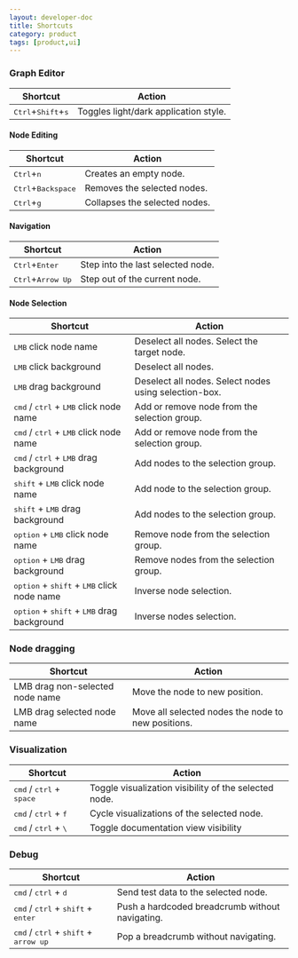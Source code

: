 ```yaml
---
layout: developer-doc
title: Shortcuts
category: product
tags: [product,ui]
---
```


### Graph Editor
| Shortcut | Action |
| -------- | ------ |
| <kbd>Ctrl</kbd>+<kbd>Shift</kbd>+<kbd>s</kbd> | Toggles light/dark application style. |

#### Node Editing
| Shortcut | Action |
| -------- | ------ |
| <kbd>Ctrl</kbd>+<kbd>n</kbd> | Creates an empty node. |
| <kbd>Ctrl</kbd>+<kbd>Backspace</kbd> | Removes the selected nodes. |
| <kbd>Ctrl</kbd>+<kbd>g</kbd> | Collapses the selected nodes. |

#### Navigation

| Shortcut | Action |
| -------- | ------ |
| <kbd>Ctrl</kbd>+<kbd>Enter</kbd> | Step into the last selected node.
| <kbd>Ctrl</kbd>+<kbd>Arrow Up</kbd> | Step out of the current node.


#### Node Selection

| Shortcut | Action |
| --- | --- |
| <kbd>LMB</kbd> click node name                                        | Deselect all nodes. Select the target node. |
| <kbd>LMB</kbd> click background                                       | Deselect all nodes. |
| <kbd>LMB</kbd> drag background                                        | Deselect all nodes. Select nodes using selection-box. |
| <kbd>cmd</kbd> / <kbd>ctrl</kbd> + <kbd>LMB</kbd> click node name     | Add or remove node from the selection group. |
| <kbd>cmd</kbd> / <kbd>ctrl</kbd> + <kbd>LMB</kbd> click node name     | Add or remove node from the selection group. |
| <kbd>cmd</kbd> / <kbd>ctrl</kbd> + <kbd>LMB</kbd> drag background     | Add nodes to the selection group. |
| <kbd>shift</kbd> + <kbd>LMB</kbd> click node name                     | Add node to the selection group. |
| <kbd>shift</kbd> + <kbd>LMB</kbd> drag background                     | Add nodes to the selection group. |
| <kbd>option</kbd> + <kbd>LMB</kbd> click node name                    | Remove node from the selection group. |
| <kbd>option</kbd> + <kbd>LMB</kbd> drag background                    | Remove nodes from the selection group. |
| <kbd>option</kbd> + <kbd>shift</kbd> + <kbd>LMB</kbd> click node name | Inverse node selection. |
| <kbd>option</kbd> + <kbd>shift</kbd> + <kbd>LMB</kbd> drag background | Inverse nodes selection. |



### Node dragging

| Shortcut | Action |
| -------- | ------ |
| LMB drag non-selected node name | Move the node to new position. |
| LMB drag selected node name     | Move all selected nodes the node to new positions. |



### Visualization

| Shortcut | Action |
| -------- | ------ |
| <kbd>cmd</kbd> / <kbd>ctrl</kbd> + <kbd>space</kbd> | Toggle visualization visibility of the selected node. |
| <kbd>cmd</kbd> / <kbd>ctrl</kbd> + <kbd>f</kbd>     | Cycle visualizations of the selected node. |
| <kbd>cmd</kbd> / <kbd>ctrl</kbd> + <kbd>\\</kbd>    | Toggle documentation view visibility |

### Debug
| Shortcut | Action |
| -------- | ------ |
| <kbd>cmd</kbd> / <kbd>ctrl</kbd> + <kbd>d</kbd>     | Send test data to the selected node. |
| <kbd>cmd</kbd> / <kbd>ctrl</kbd> + <kbd>shift</kbd> + <kbd>enter</kbd> | Push a hardcoded breadcrumb without navigating. |
| <kbd>cmd</kbd> / <kbd>ctrl</kbd> + <kbd>shift</kbd> + <kbd>arrow up</kbd> | Pop a breadcrumb without navigating. |
